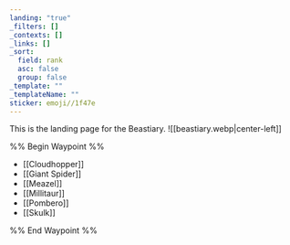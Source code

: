 ```yaml
---
landing: "true"
_filters: []
_contexts: []
_links: []
_sort:
  field: rank
  asc: false
  group: false
_template: ""
_templateName: ""
sticker: emoji//1f47e
---
```

This is the landing page for the Beastiary.
![[beastiary.webp|center-left]]

%% Begin Waypoint %%
- [[Cloudhopper]]
- [[Giant Spider]]
- [[Meazel]]
- [[Millitaur]]
- [[Pombero]]
- [[Skulk]]

%% End Waypoint %%

